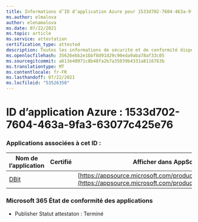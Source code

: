 ```yaml
---
title: Informations d’ID d’application Azure pour 1533d702-7604-463a-9fa3-63077c425e76
ms.author: elmalova
author: elenamalova
ms.date: 07/22/2021
ms.topic: article
ms.service: attestation
certification_type: attested
description: Toutes les informations de sécurité et de conformité disponibles pour 1533d702-7604-463a-9fa3-63077c425e76.
ms.openlocfilehash: 35626ebb2e1bbf8d91d29c90eda9aba78af33c05
ms.sourcegitcommit: a613e40971c8b48fa2b7a35039b4331a8116763b
ms.translationtype: MT
ms.contentlocale: fr-FR
ms.lasthandoff: 07/22/2021
ms.locfileid: "53526350"
---
```

# <a name="azure-app-id-1533d702-7604-463a-9fa3-63077c425e76"></a>ID d’application Azure : 1533d702-7604-463a-9fa3-63077c425e76


### <a name="apps-associated-with-this-id"></a>Applications associées à cet ID :
| **Nom de l’application** | **Certifié** | **Afficher dans AppSource** |
|--------------|---------------|-----------------------|
| [DBit](https://docs.microsoft.com/microsoft-365-app-certification/forward/WA200001536) |  | [https://appsource.microsoft.com/product/office/WA200001536](https://appsource.microsoft.com/product/office/WA200001536) |

### <a name="microsoft-365-app-compliance-status"></a>Microsoft 365 État de conformité des applications
- Publisher Statut attestaton : Terminé
